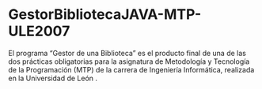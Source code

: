 GestorBibliotecaJAVA-MTP-ULE2007
================================

El programa “Gestor de una Biblioteca” es el producto final de una de las dos prácticas obligatorias para la asignatura de Metodología y Tecnología de la Programación (MTP) de la carrera de Ingeniería Informática, realizada en la Universidad de León .
